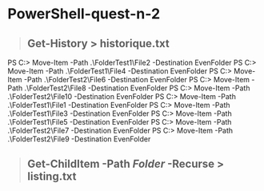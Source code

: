 # PowerShell-quest-n-2   

>## Get-History > historique.txt
PS C:\> Move-Item -Path .\FolderTest1\File2 -Destination EvenFolder
PS C:\> Move-Item -Path .\FolderTest1\File4 -Destination EvenFolder 
PS C:\> Move-Item -Path .\FolderTest2\File6 -Destination EvenFolder
PS C:\> Move-Item -Path .\FolderTest2\File8 -Destination EvenFolder
PS C:\> Move-Item -Path .\FolderTest2\File10 -Destination EvenFolder
PS C:\> Move-Item -Path .\FolderTest1\File1 -Destination EvenFolder
PS C:\> Move-Item -Path .\FolderTest1\File3 -Destination EvenFolder
PS C:\> Move-Item -Path .\FolderTest1\File5 -Destination EvenFolder
PS C:\> Move-Item -Path .\FolderTest2\File7 -Destination EvenFolder
PS C:\> Move-Item -Path .\FolderTest2\File9 -Destination EvenFolder

>## Get-ChildItem -Path *Folder* -Recurse > listing.txt
>
